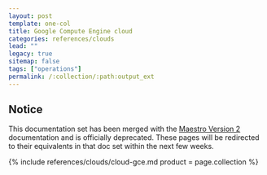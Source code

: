 ```yaml
---
layout: post
template: one-col
title: Google Compute Engine cloud
categories: references/clouds
lead: ""
legacy: true
sitemap: false
tags: ["operations"]
permalink: /:collection/:path:output_ext
---
```


## Notice
<div class="notice notice-warning"><p>This documentation set has been merged with the <a href="/maestro/">Maestro Version 2</a> documentation and is officially deprecated. These pages will be redirected to their equivalents in that doc set within the next few weeks.</p></div>



{% include references/clouds/cloud-gce.md  product = page.collection %}
